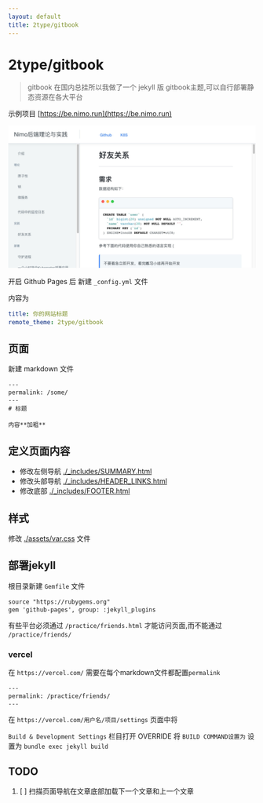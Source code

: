 ```yaml
---
layout: default 
title: 2type/gitbook
---
```


# 2type/gitbook

> gitbook 在国内总挂所以我做了一个 jekyll 版 gitbook主题,可以自行部署静态资源在各大平台

示例项目 [https://be.nimo.run](https://be.nimo.run)

[![](./demo.jpg)](https://be.nimo.run)


开启 Github Pages 后 新建 `_config.yml` 文件

内容为

```yaml
title: 你的网站标题
remote_theme: 2type/gitbook
```
## 页面

新建 markdown 文件

    ---
    permalink: /some/
    ---
    # 标题
    
    内容**加粗**



## 定义页面内容

* 修改左侧导航 [./_includes/SUMMARY.html](./_includes/SUMMARY.html)
* 修改头部导航 [./_includes/HEADER_LINKS.html](./_includes/HEADER_LINKS.html)
* 修改底部 [./_includes/FOOTER.html](./_includes/FOOTER.html)

## 样式

修改 [./assets/var.css](./assets/var.css) 文件

## 部署jekyll

根目录新建 `Gemfile` 文件

```gemfile
source "https://rubygems.org"
gem 'github-pages', group: :jekyll_plugins
```

有些平台必须通过 `/practice/friends.html` 才能访问页面,而不能通过 `/practice/friends/`

### vercel

在 `https://vercel.com/` 需要在每个markdown文件都配置`permalink`

```
---
permalink: /practice/friends/
---
```

在 `https://vercel.com/用户名/项目/settings` 页面中将

`Build & Development Settings` 栏目打开 OVERRIDE
将 `BUILD COMMAND设置为` 设置为
`bundle exec jekyll build` 



## TODO

1. [ ] 扫描页面导航在文章底部加载下一个文章和上一个文章